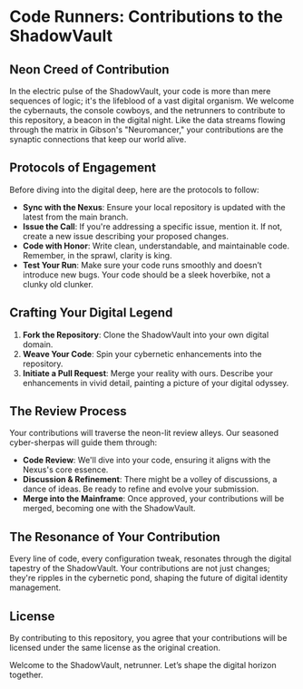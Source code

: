 # Code Runners: Contributions to the ShadowVault

## Neon Creed of Contribution

In the electric pulse of the ShadowVault, your code is more than mere sequences of logic; it's the lifeblood of a vast digital organism. We welcome the cybernauts, the console cowboys, and the netrunners to contribute to this repository, a beacon in the digital night. Like the data streams flowing through the matrix in Gibson's "Neuromancer," your contributions are the synaptic connections that keep our world alive.

## Protocols of Engagement

Before diving into the digital deep, here are the protocols to follow:

- **Sync with the Nexus**: Ensure your local repository is updated with the latest from the main branch.
- **Issue the Call**: If you're addressing a specific issue, mention it. If not, create a new issue describing your proposed changes.
- **Code with Honor**: Write clean, understandable, and maintainable code. Remember, in the sprawl, clarity is king.
- **Test Your Run**: Make sure your code runs smoothly and doesn’t introduce new bugs. Your code should be a sleek hoverbike, not a clunky old clunker.

## Crafting Your Digital Legend

1. **Fork the Repository**: Clone the ShadowVault into your own digital domain.
2. **Weave Your Code**: Spin your cybernetic enhancements into the repository.
3. **Initiate a Pull Request**: Merge your reality with ours. Describe your enhancements in vivid detail, painting a picture of your digital odyssey.

## The Review Process

Your contributions will traverse the neon-lit review alleys. Our seasoned cyber-sherpas will guide them through:

- **Code Review**: We'll dive into your code, ensuring it aligns with the Nexus's core essence.
- **Discussion & Refinement**: There might be a volley of discussions, a dance of ideas. Be ready to refine and evolve your submission.
- **Merge into the Mainframe**: Once approved, your contributions will be merged, becoming one with the ShadowVault.

## The Resonance of Your Contribution

Every line of code, every configuration tweak, resonates through the digital tapestry of the ShadowVault. Your contributions are not just changes; they're ripples in the cybernetic pond, shaping the future of digital identity management.

## License

By contributing to this repository, you agree that your contributions will be licensed under the same license as the original creation.

Welcome to the ShadowVault, netrunner. Let’s shape the digital horizon together.

